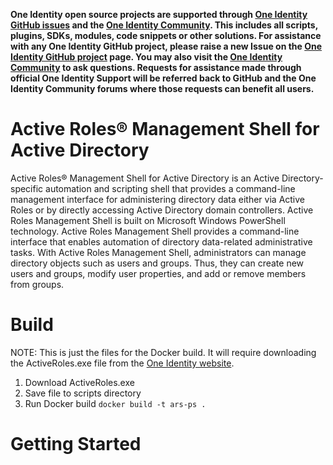**One Identity open source projects are supported through [One Identity GitHub issues](https://github.com/OneIdentity/ars-ps/issues) and the [One Identity Community](https://www.oneidentity.com/community/). This includes all scripts, plugins, SDKs, modules, code snippets or other solutions. For assistance with any One Identity GitHub project, please raise a new Issue on the [One Identity GitHub project](https://github.com/OneIdentity/ars-ps/issues) page. You may also visit the [One Identity Community](https://www.oneidentity.com/community/) to ask questions.  Requests for assistance made through official One Identity Support will be referred back to GitHub and the One Identity Community forums where those requests can benefit all users.**

# Active Roles® Management Shell for Active Directory 
Active Roles® Management Shell for Active Directory is an Active Directory-specific automation and scripting shell that provides a command-line management interface for administering directory data either via Active Roles or by directly accessing Active Directory domain controllers. Active Roles Management Shell is built on Microsoft Windows PowerShell technology. Active Roles Management Shell provides a command-line interface that enables automation of directory data-related administrative tasks. With Active Roles Management Shell, administrators can manage directory objects such as users and groups. Thus, they can create new users and groups, modify user properties, and add or remove members from groups.

# Build
NOTE: This is just the files for the Docker build. It will require downloading the ActiveRoles.exe file from the [One Identity website](https://www.oneidentity.com/products/active-roles/).

1. Download ActiveRoles.exe
2. Save file to scripts directory
3. Run Docker build ```docker build -t ars-ps .```

# Getting Started
